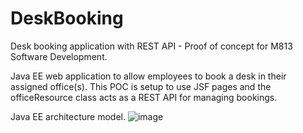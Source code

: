 # DeskBooking
Desk booking application with REST API - Proof of concept for M813 Software Development.

Java EE web application to allow employees to book a desk in their assigned office(s). 
This POC is setup to use JSF pages and the officeResource class acts as a REST API for managing bookings.

Java EE architecture model.
![image](https://user-images.githubusercontent.com/85766785/195992646-19d38525-1430-41d1-a149-a817be0217f6.png)
